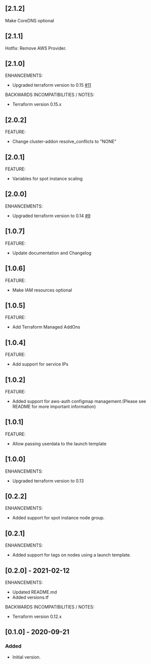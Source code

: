 ## [2.1.2]

Make CoreDNS optional

## [2.1.1]

Hotfix: Remove AWS Provider.

## [2.1.0]

ENHANCEMENTS:
* Upgraded terraform version to 0.15
[#11](https://generic/tf-modules/tf-mod-aws-eks/-/issues/11)

BACKWARDS INCOMPATIBILITIES / NOTES:
* Terraform version 0.15.x

## [2.0.2]

FEATURE:   
* Change cluster-addon resolve_conflicts to "NONE"

## [2.0.1]

FEATURE:
* Variables for spot instance scaling

## [2.0.0]

ENHANCEMENTS:
* Upgraded terraform version to 0.14
[#9](https://generic/tf-modules/tf-mod-aws-eks/-/issues/9)

## [1.0.7]

FEATURE:   
* Update documentation and Changelog

## [1.0.6]

FEATURE:   
* Make IAM resources optional

## [1.0.5]

FEATURE:   
* Add Terraform Managed AddOns

## [1.0.4]

FEATURE:   
* Add support for service IPs

## [1.0.2]

FEATURE:
* Added support for aws-auth configmap management.(Please see README for more important information)

## [1.0.1]

FEATURE:
* Allow passing userdata to the launch template

## [1.0.0]

ENHANCEMENTS:
* Upgraded terraform version to 0.13

## [0.2.2]

ENHANCEMENTS:
* Added support for spot instance node group.

## [0.2.1]

ENHANCEMENTS:
* Added support for tags on nodes using a launch template.

## [0.2.0] - 2021-02-12

ENHANCEMENTS:
* Updated README.md
* Added versions.tf

BACKWARDS INCOMPATIBILITIES / NOTES:
* Terraform version 0.12.x

## [0.1.0] - 2020-09-21

### Added

- Initial version.
